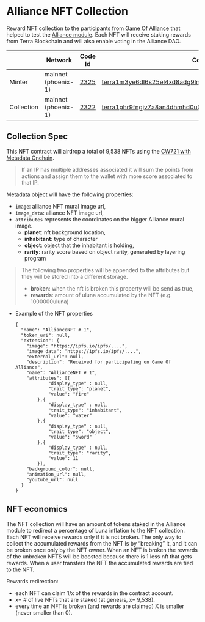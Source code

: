 # Alliance NFT Collection

Reward NFT collection to the participants from [Game Of Alliance](https://docs.alliance.terra.money/game-of-alliance/overview/) that helped to test the [Alliance module](https://github.com/terra-money/alliance). Each NFT will receive staking rewards from Terra Blockchain and will also enable voting in the Alliance DAO.

|            | Network             | Code Id                                        | Contract Addr                                                    |
|------------|---------------------|------------------------------------------------|------------------------------------------------------------------|
| Minter     | mainnet (phoenix-1) | [2325](https://terrasco.pe/mainnet/codes/2325) | [terra1m3ye6dl6s25el4xd8adg9lnquz88az9lur2ujztj9pfmzdyfz3xsm699r3](https://terrasco.pe/mainnet/address/terra1m3ye6dl6s25el4xd8adg9lnquz88az9lur2ujztj9pfmzdyfz3xsm699r3) |
| Collection | mainnet (phoenix-1) | [2322](https://terrasco.pe/mainnet/codes/2322) | [terra1phr9fngjv7a8an4dhmhd0u0f98wazxfnzccqtyheq4zqrrp4fpuqw3apw9](https://terrasco.pe/mainnet/address/terra1phr9fngjv7a8an4dhmhd0u0f98wazxfnzccqtyheq4zqrrp4fpuqw3apw9) |


## Collection Spec

This NFT contract will airdrop a total of 9,538 NFTs using the [CW721 with Metadata Onchain](https://github.com/CosmWasm/cw-nfts/tree/main/contracts/cw721-metadata-onchain). 

> If an IP has multiple addresses associated it will sum the points from actions and assign them to the wallet with more score associated to that IP.

Metadata object will have the following properties:

- `image`: alliance NFT mural image url,
- `image_data`: alliance NFT image url,
- `attributes` represents the coordinates on the bigger Alliance mural image.
    - **planet**: nft background location,
    - **inhabitant**: type of character
    - **object**: object that the inhabitant is holding,
    - **rarity**: rarity score based on object rarity, generated by layering program

> The following two properties will be appended to the attributes but they will be stored into a different storage.
> 
> - **broken**: when the nft is broken this property will be send as true,
> - **rewards**: amount of uluna accumulated by the NFT (e.g. 1000000uluna)
- Example of the NFT properties
    
    ```
    {
      "name": "AllianceNFT # 1",
      "token_uri": null,
      "extension": {
        "image": "https://ipfs.io/ipfs/....",
        "image_data": "https://ipfs.io/ipfs/....", 
        "external_url": null,
        "description": "Received for participating on Game Of Alliance",
        "name": "AllianceNFT # 1",
        "attributes": [{
    			"display_type" : null,
    			"trait_type": "planet",
    			"value": "fire"
    		},{
    			"display_type" : null,
    			"trait_type": "inhabitant",
    			"value": "water"
    		},{
    			"display_type" : null,
    			"trait_type": "object",
    			"value": "sword"
    		},{
    			"display_type" : null,
    			"trait_type": "rarity",
    			"value": 11
    		}],
        "background_color": null,
        "animation_url": null,
        "youtube_url": null
      }
    }
    ```
## NFT economics

The NFT collection will have an amount of tokens staked in the Alliance module to redirect a percentage of Luna inflation to the NFT collection. Each NFT will receive rewards only if it is not broken. The only way to collect the accumulated rewards from the NFT is by “breaking” it, and it can be broken once only by the NFT owner. When an NFT is broken the rewards of the unbroken NFTS will be boosted because there is 1 less nft that gets rewards. When a user transfers the NFT the accumulated rewards are tied to the NFT.

Rewards redirection: 

- each NFT can claim 1/x of the rewards in the contract account.
- x= # of live NFTs that are staked (at genesis, x= 9,538).
- every time an NFT is broken (and rewards are claimed) X is smaller (never smaller than 0).

